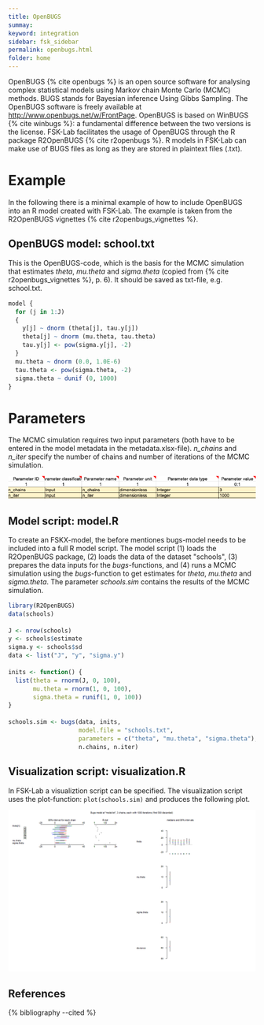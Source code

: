 ```yaml
---
title: OpenBUGS
summay:
keyword: integration
sidebar: fsk_sidebar
permalink: openbugs.html
folder: home
---
```


OpenBUGS {% cite openbugs %} is an open source software for analysing complex statistical models using Markov chain Monte Carlo (MCMC) methods. BUGS stands for Bayesian inference Using Gibbs Sampling. The OpenBUGS software is freely available at http://www.openbugs.net/w/FrontPage. OpenBUGS is based on WinBUGS {% cite winbugs %}: a fundamental difference between the two versions is the license. FSK-Lab facilitates the usage of OpenBUGS through the R package R2OpenBUGS {% cite r2openbugs %}. R models in FSK-Lab can make use of BUGS files as long as they are stored in plaintext files (.txt).

# Example
In the following there is a minimal example of how to include OpenBUGS into an R model created with FSK-Lab. The example is taken from the R2OpenBUGS vignettes {% cite r2openbugs_vignettes %}.

## OpenBUGS model: school.txt
This is the OpenBUGS-code, which is the basis for the MCMC simulation that estimates *theta*, *mu.theta* and *sigma.theta* (copied from {% cite r2openbugs_vignettes %}, p. 6). It should be saved as txt-file, e.g. school.txt.

```R
model {
  for (j in 1:J)
  {
    y[j] ~ dnorm (theta[j], tau.y[j])
    theta[j] ~ dnorm (mu.theta, tau.theta)
    tau.y[j] <- pow(sigma.y[j], -2)
  }
  mu.theta ~ dnorm (0.0, 1.0E-6)
  tau.theta <- pow(sigma.theta, -2)
  sigma.theta ~ dunif (0, 1000)
}
```

# Parameters
The MCMC simulation requires two input parameters (both have to be entered in the model metadata in the metadata.xlsx-file). *n_chains* and *n_iter* specify the number of chains and number of iterations of the MCMC simulation.

![](assets/spreadsheet_parameters.png)

## Model script: model.R
To create an FSKX-model, the before mentiones bugs-model needs to be included into a full R model script. The model script (1) loads the R2OpenBUGS package, (2) loads the data of the dataset "schools", (3) prepares the data inputs for the *bugs*-functions, and (4) runs a MCMC simulation using the *bugs*-function to get estimates for *theta*, *mu.theta* and *sigma.theta*. The parameter *schools.sim* contains the results of the MCMC simulation.

```R
library(R2OpenBUGS)
data(schools)

J <- nrow(schools)
y <- schools$estimate
sigma.y <- schools$sd
data <- list("J", "y", "sigma.y")

inits <- function() {
  list(theta = rnorm(J, 0, 100),
       mu.theta = rnorm(1, 0, 100),
       sigma.theta = runif(1, 0, 100))
}

schools.sim <- bugs(data, inits,
                    model.file = "schools.txt",
                    parameters = c("theta", "mu.theta", "sigma.theta"),
                    n.chains, n.iter)
```

## Visualization script: visualization.R
In FSK-Lab a visualiztion script can be specified. The visualization script uses the plot-function: `plot(schools.sim)` and produces the following plot.

![](assets/schooldata.png)

References
----------
{% bibliography --cited %}
